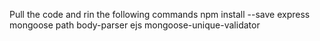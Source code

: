 Pull the code and rin the following commands
npm install --save express mongoose path body-parser ejs mongoose-unique-validator